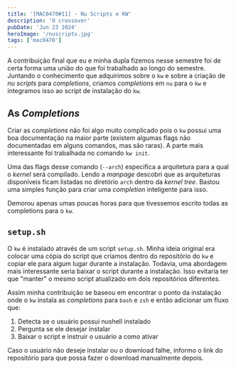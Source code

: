 ```yaml
---
title: '[MAC0470#11] - Nu Scripts e KW'
description: 'O crossover'
pubDate: 'Jun 23 2024'
heroImage: '/nuscripts.jpg'
tags: ['mac0470']
---
```


A contribuição final que eu e minha dupla fizemos nesse semestre foi de certa forma uma união do que foi trabalhado ao longo do semestre. Juntando o conhecimento que adquirimos sobre o `kw` e sobre a criação de _nu scripts_ para _completions_, criamos _completions_ em `nu` para o `kw` e integramos isso ao script de instalação do `kw`.

## As _Completions_

Criar as _completions_ não foi algo muito complicado pois o `kw` possui uma boa documentação na maior parte (existem algumas flags não documentadas em alguns comandos, mas são raras). A parte mais interessante foi trabalhada no comando `kw init`.

Uma das flags desse comando (`--arch`) especifica a arquitetura para a qual o _kernel_ será compilado. Lendo a _manpage_ descobri que as arquiteturas disponíveis ficam listadas no diretório `arch` dentro da _kernel tree_. Bastou uma simples função para criar uma _completion_  inteligente para isso.

Demorou apenas umas poucas horas para que tivessemos escrito todas as completions para o `kw`.

## `setup.sh`

O `kw` é instalado através de um script `setup.sh`. Minha ideia original era colocar uma cópia do script que criamos dentro do repositório do `kw` e copiar ele para algum lugar durante a instalação. Todavia, uma abordagem mais interessante seria baixar o script durante a instalação. Isso evitaria ter que "manter" o mesmo script atualizado em dois repositórios diferentes.

Assim minha contribuição se baseou em encontrar o ponto da instalação onde o `kw` instala as _completions_  para `bash` e `zsh` e então adicionar um fluxo que:

1. Detecta se o usuário possui nushell instalado
2. Pergunta se ele desejar instalar
3. Baixar o script e instruir o usuário a como ativar

Caso o usuário não deseje instalar ou o download falhe, informo o link do repositório para que possa fazer o download manualmente depois.
